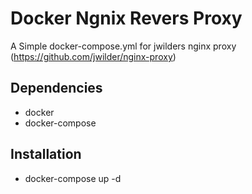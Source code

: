 # Docker Ngnix Revers Proxy
A Simple docker-compose.yml for jwilders nginx proxy (https://github.com/jwilder/nginx-proxy)

## Dependencies
 - docker
 - docker-compose

## Installation
 - docker-compose up -d